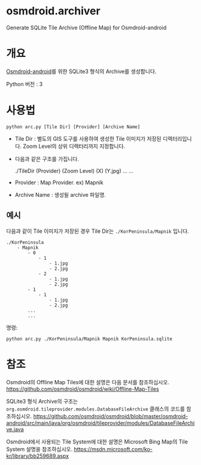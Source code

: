 # osmdroid.archiver
Generate SQLite Tile Archive (Offline Map) for Osmdroid-android

# 개요
[Osmdroid-android](https://github.com/osmdroid/osmdroid)를 위한 SQLite3 형식의 Archive를 생성합니다.

Python 버전 : 3

# 사용법
    python arc.py [Tile Dir] [Provider] [Archive Name]

* Tile Dir : 별도의 GIS 도구를 사용하여 생성한 Tile 이미지가 저장된 디렉터리입니다. Zoom Level의 상위 디렉터리까지 지정합니다.
 * 다음과 같은 구조를 가집니다.

    ./TileDir
        (Provider)
            (Zoom Level)
                (X)
                    (Y.jpg)
            ...
            ...

* Provider : Map Provider. ex) Mapnik
* Archive Name : 생성될 archive 파일명.

## 예시
다음과 같이 Tile 이미지가 저장된 경우 Tile Dir는 `./KorPeninsula/Mapnik` 입니다.

    ./KorPeninsula
        - Mapnik
            - 0
                - 1
                    - 1.jpg
                    - 2.jpg
                - 2
                    - 1.jpg
                    - 2.jpg
            - 1
                - 1
                    - 1.jpg
                    - 2.jpg
            ...
            ...

명령:

    python arc.py ./KorPeninsula/Mapnik Mapnik KorPeninsula.sqlite

# 참조
Osmdroid의 Offline Map Tiles에 대한 설명은 다음 문서를 참조하십시오.
https://github.com/osmdroid/osmdroid/wiki/Offline-Map-Tiles

SQLite3 형식 Archive의 구조는 `org.osmdroid.tileprovider.modules.DatabaseFileArchive` 클래스의 코드를 참조하십시오.
https://github.com/osmdroid/osmdroid/blob/master/osmdroid-android/src/main/java/org/osmdroid/tileprovider/modules/DatabaseFileArchive.java

Osmdroid에서 사용되는 Tile System에 대한 설명은 Microsoft Bing Map의 Tile System 설명을 참조하십시오.
https://msdn.microsoft.com/ko-kr/library/bb259689.aspx
